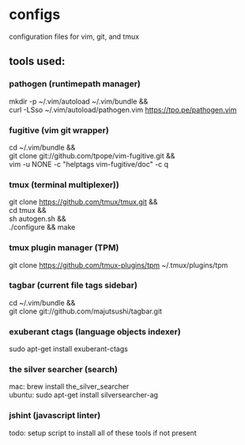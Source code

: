 # configs
configuration files for vim, git, and tmux

## tools used:

### pathogen (runtimepath manager)
mkdir -p ~/.vim/autoload ~/.vim/bundle && \
curl -LSso ~/.vim/autoload/pathogen.vim https://tpo.pe/pathogen.vim

### fugitive (vim git wrapper)
cd ~/.vim/bundle && \
git clone git://github.com/tpope/vim-fugitive.git && \
vim -u NONE -c "helptags vim-fugitive/doc" -c q

### tmux (terminal multiplexer))
git clone https://github.com/tmux/tmux.git && \
cd tmux && \
sh autogen.sh && \
./configure && make

### tmux plugin manager (TPM)
git clone https://github.com/tmux-plugins/tpm ~/.tmux/plugins/tpm

### tagbar (current file tags sidebar)
cd ~/.vim/bundle && \
git clone git://github.com/majutsushi/tagbar.git

### exuberant ctags (language objects indexer)
sudo apt-get install exuberant-ctags

### the silver searcher (search)
mac: brew install the_silver_searcher \
ubuntu: sudo apt-get install silversearcher-ag

### jshint (javascript linter)

todo:
setup script to install all of these tools if not present
